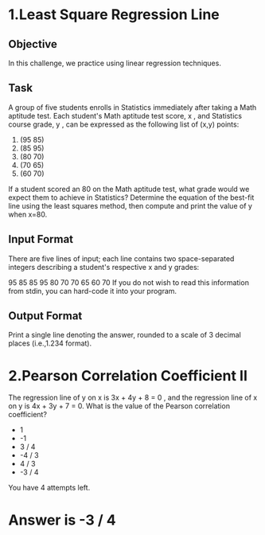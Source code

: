 # 1.Least Square Regression Line

<h2>Objective</h2>
In this challenge, we practice using linear regression techniques.

<h2>Task</h2>
A group of five students enrolls in Statistics immediately after taking a Math aptitude test. Each student's Math aptitude test score, x , and Statistics course grade, y , can be expressed as the following list of (x,y)  points:
<ol>
	<li>(95 85)</li>
	<li>(85 95)</li>
	<li>(80 70)</li>
	<li>(70 65)</li>
	<li>(60 70)</li>
</ol>
If a student scored an 80 on the Math aptitude test, what grade would we expect them to achieve in Statistics? Determine the equation of the best-fit line using the least squares method, then compute and print the value of y when x=80.

<h2>Input Format</h2>

There are five lines of input; each line contains two space-separated integers describing a student's respective x and y grades:

95 85
85 95
80 70
70 65
60 70
If you do not wish to read this information from stdin, you can hard-code it into your program.

<h2>Output Format</h2>

Print a single line denoting the answer, rounded to a scale of 3 decimal places (i.e.,1.234  format).



# 2.Pearson Correlation Coefficient II

The regression line of y on x is 3x + 4y + 8 = 0 , and the regression line of x on y is 4x + 3y + 7 = 0. What is the value of the Pearson correlation coefficient?

<ul>
	<li>1</li>
	<li>-1</li>
	<li>3 / 4</li>
	<li>-4 / 3</li>
	<li>4 / 3</li>
	<li>-3 / 4</li>
</ul>
You have 4 attempts left.
	

<h1>Answer is -3 / 4</h1>
